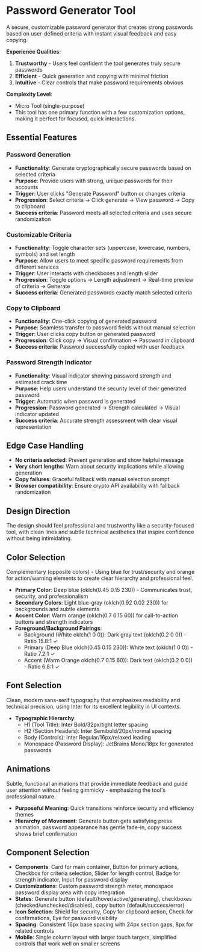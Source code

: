 # Password Generator Tool

A secure, customizable password generator that creates strong passwords based on user-defined criteria with instant visual feedback and easy copying.

**Experience Qualities**: 
1. **Trustworthy** - Users feel confident the tool generates truly secure passwords
2. **Efficient** - Quick generation and copying with minimal friction
3. **Intuitive** - Clear controls that make password requirements obvious

**Complexity Level**: 
- Micro Tool (single-purpose)
- This tool has one primary function with a few customization options, making it perfect for focused, quick interactions.

## Essential Features

### Password Generation
- **Functionality**: Generate cryptographically secure passwords based on selected criteria
- **Purpose**: Provide users with strong, unique passwords for their accounts
- **Trigger**: User clicks "Generate Password" button or changes criteria
- **Progression**: Select criteria → Click generate → View password → Copy to clipboard
- **Success criteria**: Password meets all selected criteria and uses secure randomization

### Customizable Criteria
- **Functionality**: Toggle character sets (uppercase, lowercase, numbers, symbols) and set length
- **Purpose**: Allow users to meet specific password requirements from different services
- **Trigger**: User interacts with checkboxes and length slider
- **Progression**: Toggle options → Length adjustment → Real-time preview of criteria → Generate
- **Success criteria**: Generated passwords exactly match selected criteria

### Copy to Clipboard
- **Functionality**: One-click copying of generated password
- **Purpose**: Seamless transfer to password fields without manual selection
- **Trigger**: User clicks copy button or generated password
- **Progression**: Click copy → Visual confirmation → Password in clipboard
- **Success criteria**: Password successfully copied with user feedback

### Password Strength Indicator
- **Functionality**: Visual indicator showing password strength and estimated crack time
- **Purpose**: Help users understand the security level of their generated password
- **Trigger**: Automatic when password is generated
- **Progression**: Password generated → Strength calculated → Visual indicator updated
- **Success criteria**: Accurate strength assessment with clear visual representation

## Edge Case Handling

- **No criteria selected**: Prevent generation and show helpful message
- **Very short lengths**: Warn about security implications while allowing generation
- **Copy failures**: Graceful fallback with manual selection prompt
- **Browser compatibility**: Ensure crypto API availability with fallback randomization

## Design Direction

The design should feel professional and trustworthy like a security-focused tool, with clean lines and subtle technical aesthetics that inspire confidence without being intimidating.

## Color Selection

Complementary (opposite colors) - Using blue for trust/security and orange for action/warning elements to create clear hierarchy and professional feel.

- **Primary Color**: Deep blue (oklch(0.45 0.15 230)) - Communicates trust, security, and professionalism
- **Secondary Colors**: Light blue-gray (oklch(0.92 0.02 230)) for backgrounds and subtle elements  
- **Accent Color**: Warm orange (oklch(0.7 0.15 60)) for call-to-action buttons and strength indicators
- **Foreground/Background Pairings**: 
  - Background (White oklch(1 0 0)): Dark gray text (oklch(0.2 0 0)) - Ratio 15.8:1 ✓
  - Primary (Deep Blue oklch(0.45 0.15 230)): White text (oklch(1 0 0)) - Ratio 7.2:1 ✓
  - Accent (Warm Orange oklch(0.7 0.15 60)): Dark text (oklch(0.2 0 0)) - Ratio 6.8:1 ✓

## Font Selection

Clean, modern sans-serif typography that emphasizes readability and technical precision, using Inter for its excellent legibility in UI contexts.

- **Typographic Hierarchy**: 
  - H1 (Tool Title): Inter Bold/32px/tight letter spacing
  - H2 (Section Headers): Inter Semibold/20px/normal spacing  
  - Body (Controls): Inter Regular/16px/relaxed leading
  - Monospace (Password Display): JetBrains Mono/18px for generated passwords

## Animations

Subtle, functional animations that provide immediate feedback and guide user attention without feeling gimmicky - emphasizing the tool's professional nature.

- **Purposeful Meaning**: Quick transitions reinforce security and efficiency themes
- **Hierarchy of Movement**: Generate button gets satisfying press animation, password appearance has gentle fade-in, copy success shows brief confirmation

## Component Selection

- **Components**: Card for main container, Button for primary actions, Checkbox for criteria selection, Slider for length control, Badge for strength indicator, Input for password display
- **Customizations**: Custom password strength meter, monospace password display area with copy integration
- **States**: Generate button (default/hover/active/generating), checkboxes (checked/unchecked/disabled), copy button (default/success/error)
- **Icon Selection**: Shield for security, Copy for clipboard action, Check for confirmations, Eye for password visibility
- **Spacing**: Consistent 16px base spacing with 24px section gaps, 8px for related controls
- **Mobile**: Single column layout with larger touch targets, simplified controls that work well on smaller screens